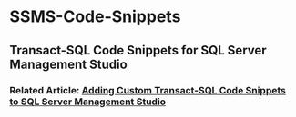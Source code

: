 # SSMS-Code-Snippets
<h2>Transact-SQL Code Snippets for SQL Server Management Studio</h2>

<h3>
  Related Article: <a target="_blank" href="https://itsalljustelectrons.blogspot.com/2020/11/adding-custom-transact-sql-code-snippets.html">Adding Custom Transact-SQL Code Snippets to SQL Server Management Studio</a>
  </h3>
